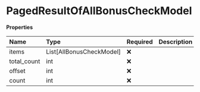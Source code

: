# PagedResultOfAllBonusCheckModel

**Properties**

| Name        | Type                     | Required | Description |
| :---------- | :----------------------- | :------- | :---------- |
| items       | List[AllBonusCheckModel] | ❌       |             |
| total_count | int                      | ❌       |             |
| offset      | int                      | ❌       |             |
| count       | int                      | ❌       |             |

<!-- This file was generated by liblab | https://liblab.com/ -->
